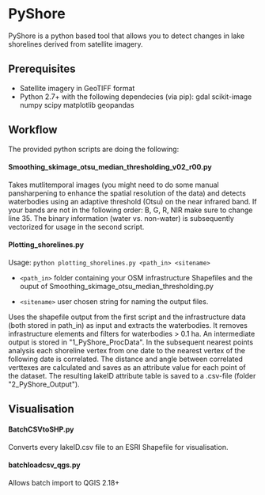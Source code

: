 # PyShore 

PyShore is a python based tool that allows you to detect changes in lake shorelines derived from satellite imagery. 

## Prerequisites

- Satellite imagery in GeoTIFF format
- Python 2.7+ with the following dependecies (via pip): gdal scikit-image numpy scipy matplotlib geopandas

## Workflow

The provided python scripts are doing the following:

#### Smoothing_skimage_otsu_median_thresholding_v02_r00.py 

Takes mutlitemporal images (you might need to do some manual pansharpening to enhance the spatial resolution of the data) and detects waterbodies using an adaptive threshold (Otsu) on the near infrared band. If your bands are not in the following order: B, G, R, NIR make sure to change line 35.
The binary information (water vs. non-water) is subsequently vectorized for usage in the second script.

#### Plotting_shorelines.py 

Usage: `python plotting_shorelines.py <path_in> <sitename>` 

- `<path_in>` folder containing your OSM infrastructure Shapefiles and the ouput of Smoothing_skimage_otsu_median_thresholding.py 

- `<sitename>` user chosen string for naming the output files. 

Uses the shapefile output from the first script and the infrastructure data (both stored in path_in) as input and extracts the waterbodies. It removes infrastructure elements and filters for waterbodies > 0.1 ha. An intermediate output is stored in "1_PyShore_ProcData".
In the subsequent nearest points analysis each shoreline vertex from one date to the nearest vertex of the following date is correlated. The distance and angle between correlated verttexes are calculated and saves as an attribute value for each point of the dataset. 
The resulting lakeID attribute table is saved to a .csv-file (folder "2_PyShore_Output").

## Visualisation

#### BatchCSVtoSHP.py 
Converts every lakeID.csv file to an ESRI Shapefile for visualisation. 

#### batchloadcsv_qgs.py 
Allows batch import to QGIS 2.18+


